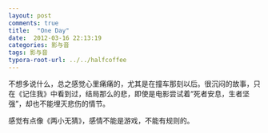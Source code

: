 ```yaml
---
layout: post
comments: true
title:  "One Day"
date:  2012-03-16 22:13:19
categories: 影与音
tags: 影与音
typora-root-url: ../../halfcoffee
---
```




不想多说什么，总之感觉心里痛痛的，尤其是在撞车那刻以后。很沉闷的故事，只在《记住我》中看到过，结局那么的悲，即使是电影尝试着“死者安息，生者坚强”，却也不能埋灭悲伤的情节。

感觉有点像《两小无猜》，感情不能是游戏，不能有规则的。
